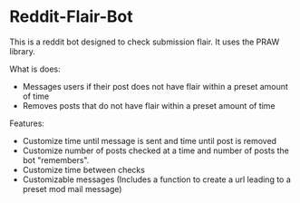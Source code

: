 Reddit-Flair-Bot
================
This is a reddit bot designed to check submission flair. It uses the PRAW library.

What is does:  
* Messages users if their post does not have flair within a preset amount of time
* Removes posts that do not have flair within a preset amount of time

Features:  
* Customize time until message is sent and time until post is removed
* Customize number of posts checked at a time and number of posts the bot "remembers".
* Customize time between checks
* Customizable messages (Includes a function to create a url leading to a preset mod mail message)
